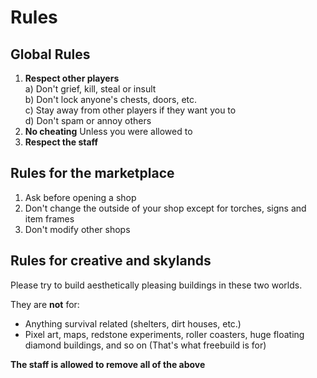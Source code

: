 ﻿Rules
=====

Global Rules
------------

1. **Respect other players**  
 a) Don't grief, kill, steal or insult  
 b) Don't lock anyone's chests, doors, etc.  
 c) Stay away from other players if they want you to  
 d) Don't spam or annoy others  
2. **No cheating** Unless you were allowed to
3. **Respect the staff**  

Rules for the marketplace
-------------------------

1. Ask before opening a shop
2. Don't change the outside of your shop except for torches, signs and item frames
3. Don't modify other shops

Rules for creative and skylands
-------------------------------

Please try to build aesthetically pleasing buildings in these two worlds.

They are **not** for:

- Anything survival related (shelters, dirt houses, etc.)
- Pixel art, maps, redstone experiments, roller coasters, huge floating diamond buildings, and so on (That's what freebuild is for)

**The staff is allowed to remove all of the above**

